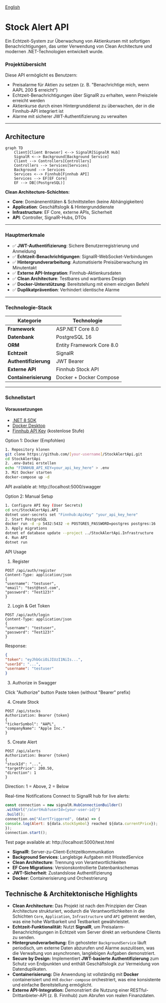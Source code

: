 [English](README.md)

# Stock Alert API
Ein Echtzeit-System zur Überwachung von Aktienkursen mit sofortigen Benachrichtigungen, das unter Verwendung von Clean Architecture und modernen .NET-Technologien entwickelt wurde.

### Projektübersicht

Diese API ermöglicht es Benutzern:
- Preisalarme für Aktien zu setzen (z. B. "Benachrichtige mich, wenn AAPL 200 $ erreicht")
- Echtzeit-Benachrichtigungen über SignalR zu erhalten, wenn Preisziele erreicht werden
- Aktienkurse durch einen Hintergrunddienst zu überwachen, der in die Finnhub-API integriert ist
- Alarme mit sicherer JWT-Authentifizierung zu verwalten

---

## Architecture
```mermaid
graph TD
    Client[Client Browser] <--> SignalR[SignalR Hub]
    SignalR <--> Background[Background Service]
    Client --> Controllers[Controllers]
    Controllers --> Services[Services]
    Background --> Services
    Services <--> Finnhub[Finnhub API]
    Services --> EF[EF Core]
    EF --> DB[(PostgreSQL)]
```

**Clean Architecture-Schichten:**
- **Core**: Domänenentitäten & Schnittstellen (keine Abhängigkeiten)
- **Application**: Geschäftslogik & Hintergrunddienste
- **Infrastructure**: EF Core, externe APIs, Sicherheit
- **API**: Controller, SignalR-Hubs, DTOs

---

### Hauptmerkmale

- ✅ **JWT-Authentifizierung**: Sichere Benutzerregistrierung und Anmeldung
- ✅ **Echtzeit-Benachrichtigungen**: SignalR-WebSocket-Verbindungen
- ✅ **Hintergrundverarbeitung**: Automatisierte Preisüberwachung im Minutentakt
- ✅ **Externe API-Integration**: Finnhub-Aktienkursdaten
- ✅ **Clean Architecture**: Testbares und wartbares Design
- ✅ **Docker-Unterstützung**: Bereitstellung mit einem einzigen Befehl
- ✅ **Duplikatprävention**: Verhindert identische Alarme

---

### Technologie-Stack

| Kategorie | Technologie |
|---|---|
| **Framework** | ASP.NET Core 8.0 |
| **Datenbank** | PostgreSQL 16 |
| **ORM** | Entity Framework Core 8.0 |
| **Echtzeit** | SignalR |
| **Authentifizierung** | JWT Bearer |
| **Externe API** | Finnhub Stock API |
| **Containerisierung** | Docker + Docker Compose |

---

### Schnellstart

#### Voraussetzungen
- [.NET 8 SDK](https://dotnet.microsoft.com/download)
- [Docker Desktop](https://www.docker.com/products/docker-desktop)
- [Finnhub API Key](https://finnhub.io/) (kostenlose Stufe)

Option 1: Docker (Empfohlen)
``` bash
1. Repository klonen
git clone https://github.com/[your-username]/StockAlertApi.git
cd StockAlertApi
2. .env-Datei erstellen
echo "FINNHUB_API_KEY=your_api_key_here" > .env
3. Mit Docker starten
docker-compose up -d
```
API available at: http://localhost:5000/swagger

Option 2: Manual Setup
``` bash
1. Configure API Key (User Secrets)
cd src/StockAlertApi.API
dotnet user-secrets set "Finnhub:ApiKey" "your_api_key_here"
2. Start PostgreSQL
docker run -d -p 5432:5432 -e POSTGRES_PASSWORD=postgres postgres:16
3. Apply migrations
dotnet ef database update --project ../StockAlertApi.Infrastructure
4. Run API
dotnet run
```

API Usage
1. Register
``` http
POST /api/auth/register
Content-Type: application/json
{
"username": "testuser",
"email": "test@test.com",
"password": "Test123!"
}
```
2. Login & Get Token
``` http
POST /api/auth/login
Content-Type: application/json
{
"username": "testuser",
"password": "Test123!"
}
```
Response:
``` json
{
"token": "eyJhbGciOiJIUzI1NiIs...",
"userId": "...",
"username": "testuser"
}
```
3. Authorize in Swagger

Click "Authorize" button
Paste token (without "Bearer" prefix)

4. Create Stock
``` http
POST /api/stocks
Authorization: Bearer {token}
{
"tickerSymbol": "AAPL",
"companyName": "Apple Inc."
}
```
5. Create Alert
``` http
POST /api/alerts
Authorization: Bearer {token}
{
"stockId": "...",
"targetPrice": 200.50,
"direction": 1
}
```
Direction: 1 = Above, 2 = Below

Real-time Notifications
Connect to SignalR hub for live alerts:
``` javascript
const connection = new signalR.HubConnectionBuilder()
.withUrl("/alertHub?userId={your-user-id}")
.build();
connection.on("AlertTriggered", (data) => {
console.log(Alert: ${data.stockSymbol} reached ${data.currentPrice});
});
connection.start();
```
Test page available at: http://localhost:5000/test.html


- **SignalR**: Server-zu-Client-Echtzeitkommunikation
- **Background Services**: Langlebige Aufgaben mit IHostedService
- **Clean Architecture**: Trennung von Verantwortlichkeiten
- **EF Core Migrations**: Versionskontrollierte Datenbankschemas
- **JWT-Sicherheit**: Zustandslose Authentifizierung
- **Docker**: Containerisierung und Orchestrierung

## Technische & Architektonische Highlights

- **Clean Architecture:** Das Projekt ist nach den Prinzipien der Clean Architecture strukturiert, wodurch die Verantwortlichkeiten in die Schichten `Core`, `Application`, `Infrastructure` und `API` getrennt werden, was eine hohe Wartbarkeit und Testbarkeit gewährleistet.
- **Echtzeit-Funktionalität:** Nutzt **SignalR**, um Preisalarm-Benachrichtigungen in Echtzeit vom Server direkt an verbundene Clients zu senden.
- **Hintergrundverarbeitung:** Ein gehosteter `BackgroundService` läuft periodisch, um externe Daten abzurufen und Alarme auszulösen, was die Verwaltung von asynchronen, langlebigen Aufgaben demonstriert.
- **Secure by Design:** Implementiert **JWT-basierte Authentifizierung** zum Schutz von Endpunkten und enthält Geschäftslogik zur Vermeidung von Datenduplikaten.
- **Containerisierung:** Die Anwendung ist vollständig mit **Docker** containerisiert und mit `docker-compose` orchestriert, was eine konsistente und einfache Bereitstellung ermöglicht.
- **Externe API-Integration:** Demonstriert die Nutzung einer RESTful-Drittanbieter-API (z. B. Finnhub) zum Abrufen von realen Finanzdaten.
 